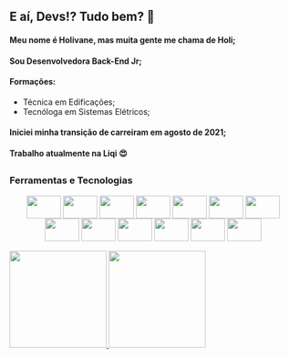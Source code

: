 ## E aí, Devs!? Tudo bem? 👀 
#### Meu nome é Holivane, mas muita gente me chama de Holi;
#### Sou Desenvolvedora Back-End Jr;
#### Formações:
- Técnica em Edificações;
- Tecnóloga em Sistemas Elétricos;
#### Iniciei minha transição de carreiram em agosto de 2021;
#### Trabalho atualmente na Liqi  :heart_eyes:
##
### Ferramentas e Tecnologias

<div align="center" style="display: inline_block">
  <img align="center" src="https://cdn.jsdelivr.net/gh/devicons/devicon/icons/git/git-original.svg" width="60" height="40">
  <img align="center" src="https://cdn.jsdelivr.net/gh/devicons/devicon/icons/c/c-line.svg"  width="60" height="40">
  <img align="center" src="https://cdn.jsdelivr.net/gh/devicons/devicon/icons/css3/css3-original.svg" width="60" height="40">  
  <img align="center" src="https://cdn.jsdelivr.net/gh/devicons/devicon/icons/github/github-original.svg" width="60" height="40">  
  <img align="center" src="https://cdn.jsdelivr.net/gh/devicons/devicon/icons/html5/html5-original.svg" width="60" height="40">  
  <img align="center" src="https://cdn.jsdelivr.net/gh/devicons/devicon/icons/javascript/javascript-plain.svg" width="60" height="40">
  <img align="center" src="https://cdn.jsdelivr.net/gh/devicons/devicon/icons/jira/jira-plain-wordmark.svg" width="60" height="40">
  <img align="center" src="https://cdn.jsdelivr.net/gh/devicons/devicon/icons/linux/linux-original.svg" width="60" height="40">
  <img align="center" src="https://cdn.jsdelivr.net/gh/devicons/devicon/icons/nodejs/nodejs-original.svg" width="60" height="40">
  <img align="center" src="https://cdn.jsdelivr.net/gh/devicons/devicon/icons/npm/npm-original-wordmark.svg" width="60" height="40">
  <img align="center" src="https://cdn.jsdelivr.net/gh/devicons/devicon/icons/ubuntu/ubuntu-plain.svg" width="60" height="40">
  <img align="center" src="https://cdn.jsdelivr.net/gh/devicons/devicon/icons/typescript/typescript-original.svg" width="60" height="40">
  <img align="center" src="https://cdn.jsdelivr.net/gh/devicons/devicon/icons/vscode/vscode-original.svg" width="60" height="40">
</div><br>


<div style="display: inline_block" >
  <a href="https://github.com/holi-liqi">
  <img height="170em" src="https://github-readme-stats.vercel.app/api?username=holi-liqi&show_icons=true&theme=dracula&include_all_commits=true&count_private=true"/>
  <img height="170em" src="https://github-readme-stats.vercel.app/api/top-langs/?username=holi-liqi&layout=compact&langs_count=7&theme=dracula"/>
</div>
